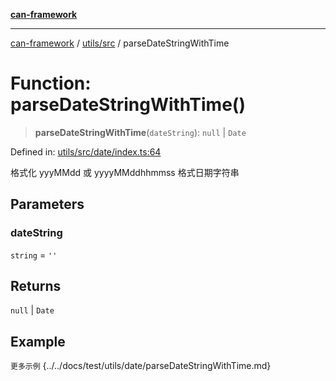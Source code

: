 [**can-framework**](../../../README.md)

***

[can-framework](../../../modules.md) / [utils/src](../README.md) / parseDateStringWithTime

# Function: parseDateStringWithTime()

> **parseDateStringWithTime**(`dateString`): `null` \| `Date`

Defined in: [utils/src/date/index.ts:64](https://github.com/acanowl/acanowl-framework/blob/c79152f4a5639ba2e312f011a139bf95a1b76935/packages/utils/src/date/index.ts#L64)

格式化 yyyMMdd 或 yyyyMMddhhmmss 格式日期字符串

## Parameters

### dateString

`string` = `''`

## Returns

`null` \| `Date`

## Example

```更多示例```
{../../docs/test/utils/date/parseDateStringWithTime.md}
